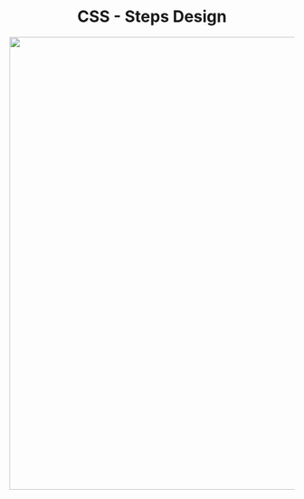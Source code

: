 <h1 align="center">
   CSS - Steps Design
</h1>

<p align="center">
  <img src="https://github.com/ozkannbuyuk/css-exercises/assets/111967202/1f8da766-4455-4c19-9756-2dcaab580c86" width="800" />
</p>
